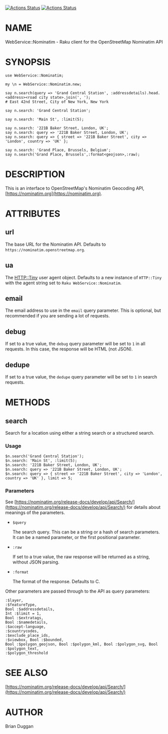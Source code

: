 [![Actions Status](https://github.com/bduggan/raku-webservice-nominatim/actions/workflows/linux.yml/badge.svg)](https://github.com/bduggan/raku-webservice-nominatim/actions/workflows/linux.yml)
[![Actions Status](https://github.com/bduggan/raku-webservice-nominatim/actions/workflows/macos.yml/badge.svg)](https://github.com/bduggan/raku-webservice-nominatim/actions/workflows/macos.yml)

NAME
====

WebService::Nominatim - Raku client for the OpenStreetMap Nominatim API

SYNOPSIS
========

    use WebService::Nominatim;

    my \n = WebService::Nominatim.new;

    say n.search(query => 'Grand Central Station', :addressdetails).head.<address><road city state>.join(', ');
    # East 42nd Street, City of New York, New York

    say n.search: 'Grand Central Station';

    say n.search: 'Main St', :limit(5);

    say n.search: '221B Baker Street, London, UK';
    say n.search: query => '221B Baker Street, London, UK';
    say n.search: query => { street => '221B Baker Street', city => 'London', country => 'UK' };

    say n.search: 'Grand Place, Brussels, Belgium';
    say n.search('Grand Place, Brussels',:format<geojson>,:raw);

DESCRIPTION
===========

This is an interface to OpenStreetMap's Nominatim Geocoding API, [https://nominatim.org](https://nominatim.org).

ATTRIBUTES
==========

url
---

The base URL for the Nominatim API. Defaults to `https://nominatim.openstreetmap.org`.

ua
--

The [HTTP::Tiny](https://raku.land/zef:jjatria/HTTP::Tiny) user agent object. Defaults to a new instance of `HTTP::Tiny` with the agent string set to `Raku WebService::Nominatim`.

email
-----

The email address to use in the `email` query parameter. This is optional, but recommended if you are sending a lot of requests.

debug
-----

If set to a true value, the `debug` query parameter will be set to `1` in all requests. In this case, the response will be HTML (not JSON).

dedupe
------

If set to a true value, the `dedupe` query parameter will be set to `1` in search requests.

METHODS
=======

search
------

Search for a location using either a string search or a structured search. 

### Usage

    $n.search('Grand Central Station');
    $n.search: 'Main St', :limit(5);
    $n.search: '221B Baker Street, London, UK';
    $n.search: query => '221B Baker Street, London, UK';
    $n.search: query => { street => '221B Baker Street', city => 'London', country => 'UK' }, limit => 5;

### Parameters

See [https://nominatim.org/release-docs/develop/api/Search/](https://nominatim.org/release-docs/develop/api/Search/) for details about meanings of the parameters.

  * `$query`

    The search query. This can be a string or a hash of search parameters.
    It can be a named parameter, or the first positional parameter.

  * `:raw`

    If set to a true value, the raw response will be returned as a string, without JSON parsing.

  * `:format`

    The format of the response. Defaults to C<jsonv2>.

Other parameters are passed through to the API as query parameters:

    :$layer,
    :$featureType,
    Bool :$addressdetails,
    Int :$limit = 1,
    Bool :$extratags,
    Bool :$namedetails,
    :$accept-language,
    :$countrycodes,
    :$exclude_place_ids,
    :$viewbox, Bool :$bounded,
    Bool :$polygon_geojson, Bool :$polygon_kml, Bool :$polygon_svg, Bool :$polygon_text,
    :$polygon_threshold

SEE ALSO
========

[https://nominatim.org/release-docs/develop/api/Search/](https://nominatim.org/release-docs/develop/api/Search/)

AUTHOR
======

Brian Duggan

